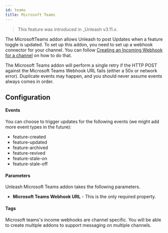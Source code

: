 ```yaml
---
id: teams
title: Microsoft Teams
---
```


> This feature was introduced in \_Unleash v3.11.x.

The MicrosoftTeams addon allows Unleash to post Updates when a feature toggle is updated. To set up this addon, you need to set up a webhook connector for your channel. You can follow [Creating an Incoming Webhook for a channel](https://docs.microsoft.com/en-us/microsoftteams/platform/webhooks-and-connectors/how-to/add-incoming-webhook) on how to do that.

The Microsoft Teams addon will perform a single retry if the HTTP POST against the Microsoft Teams Webhook URL fails (either a 50x or network error). Duplicate events may happen, and you should never assume events always comes in order.

## Configuration

#### Events

You can choose to trigger updates for the following events (we might add more event types in the future):

- feature-created
- feature-updated
- feature-archived
- feature-revived
- feature-stale-on
- feature-stale-off

#### Parameters

Unleash Microsoft Teams addon takes the following parameters.

- **Microsoft Teams Webhook URL** - This is the only required property.

#### Tags

Microsoft teams's income webhooks are channel specific. You will be able to create multiple addons to support messaging on multiple channels.
